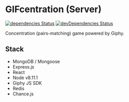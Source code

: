 # GIFcentration (Server)

[![dependencies Status](https://david-dm.org/mstop4/gifcentration-server/status.svg)](https://david-dm.org/mstop4/gifcentration)
[![devDependencies Status](https://david-dm.org/mstop4/gifcentration-sever/dev-status.svg)](https://david-dm.org/mstop4/gifcentration?type=dev)

Concentration (pairs-matching) game powered by Giphy.

## Stack

* MongoDB / Mongoose
* Express.js
* React
* Node v8.11.1
* Giphy JS SDK
* Redis
* Chance.js